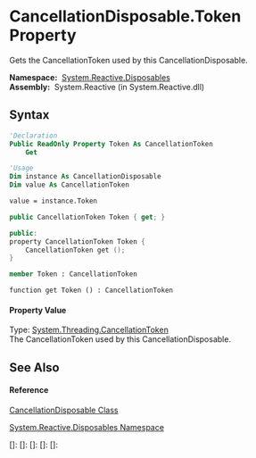 # CancellationDisposable.Token Property

Gets the CancellationToken used by this CancellationDisposable.

**Namespace:**  [System.Reactive.Disposables](System.Reactive.Disposables\System.Reactive.Disposables.md)  
**Assembly:**  System.Reactive (in System.Reactive.dll)

## Syntax

```vb
'Declaration
Public ReadOnly Property Token As CancellationToken
    Get
```

```vb
'Usage
Dim instance As CancellationDisposable
Dim value As CancellationToken

value = instance.Token
```

```csharp
public CancellationToken Token { get; }
```

```c++
public:
property CancellationToken Token {
    CancellationToken get ();
}
```

```fsharp
member Token : CancellationToken
```

```jscript
function get Token () : CancellationToken
```

#### Property Value

Type: [System.Threading.CancellationToken](https://msdn.microsoft.com/en-us/library/Dd384802)  
The CancellationToken used by this CancellationDisposable.

## See Also

#### Reference

[CancellationDisposable Class](CancellationDisposable\CancellationDisposable.md)

[System.Reactive.Disposables Namespace](System.Reactive.Disposables\System.Reactive.Disposables.md)

[]: 
[]: 
[]: 
[]: 
[]: 